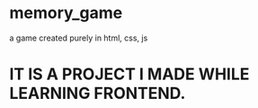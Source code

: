 # memory_game
a game created purely in html, css, js
<h1>IT IS A PROJECT I MADE WHILE LEARNING FRONTEND.</h1>
